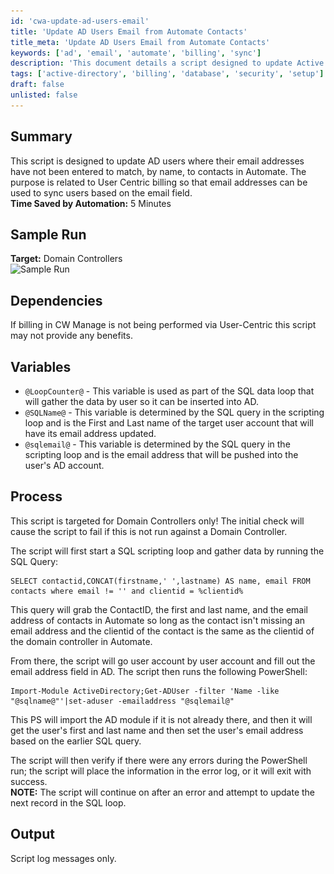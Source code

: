 ```yaml
---
id: 'cwa-update-ad-users-email'
title: 'Update AD Users Email from Automate Contacts'
title_meta: 'Update AD Users Email from Automate Contacts'
keywords: ['ad', 'email', 'automate', 'billing', 'sync']
description: 'This document details a script designed to update Active Directory users' email addresses by matching them with contacts in Automate, facilitating user-centric billing and ensuring accurate email synchronization. The script operates specifically on Domain Controllers and includes a SQL query to retrieve necessary contact information.'
tags: ['active-directory', 'billing', 'database', 'security', 'setup']
draft: false
unlisted: false
---
```

## Summary

This script is designed to update AD users where their email addresses have not been entered to match, by name, to contacts in Automate. The purpose is related to User Centric billing so that email addresses can be used to sync users based on the email field.  
**Time Saved by Automation:** 5 Minutes

## Sample Run

**Target:** Domain Controllers  
![Sample Run](..\..\..\static\img\AD---Update-Users-Email-from-Automate-Contacts-User-Centric\image_1.png)

## Dependencies

If billing in CW Manage is not being performed via User-Centric this script may not provide any benefits.

## Variables

- `@LoopCounter@` - This variable is used as part of the SQL data loop that will gather the data by user so it can be inserted into AD.
- `@SQLName@` - This variable is determined by the SQL query in the scripting loop and is the First and Last name of the target user account that will have its email address updated.
- `@sqlemail@` - This variable is determined by the SQL query in the scripting loop and is the email address that will be pushed into the user's AD account.

## Process

This script is targeted for Domain Controllers only! The initial check will cause the script to fail if this is not run against a Domain Controller.  

The script will first start a SQL scripting loop and gather data by running the SQL Query:

```
SELECT contactid,CONCAT(firstname,' ',lastname) AS name, email FROM contacts where email != '' and clientid = %clientid%
```

This query will grab the ContactID, the first and last name, and the email address of contacts in Automate so long as the contact isn't missing an email address and the clientid of the contact is the same as the clientid of the domain controller in Automate.  

From there, the script will go user account by user account and fill out the email address field in AD. The script then runs the following PowerShell:

```
Import-Module ActiveDirectory;Get-ADUser -filter 'Name -like "@sqlname@"'|set-aduser -emailaddress "@sqlemail@"
```

This PS will import the AD module if it is not already there, and then it will get the user's first and last name and then set the user's email address based on the earlier SQL query.  

The script will then verify if there were any errors during the PowerShell run; the script will place the information in the error log, or it will exit with success.  
**NOTE:** The script will continue on after an error and attempt to update the next record in the SQL loop.  

## Output

Script log messages only.


